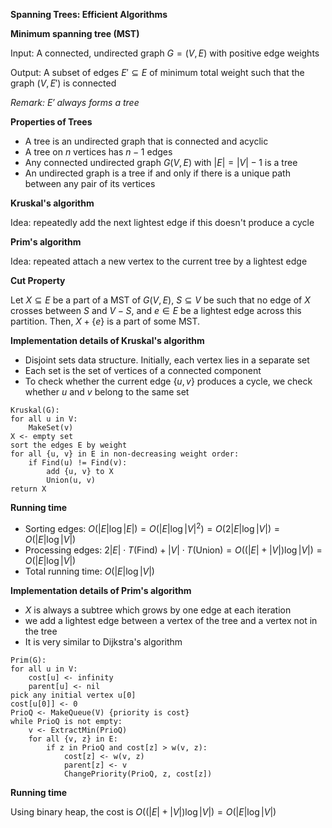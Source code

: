 **Spanning Trees: Efficient Algorithms**

**Minimum spanning tree (MST)**

Input: A connected, undirected graph $G=(V,E)$ with positive edge weights

Output: A subset of edges $E' \subseteq E$ of minimum total weight such that the graph $(V, E')$ is connected

*Remark: $E'$ always forms a tree*

**Properties of Trees**

- A tree is an undirected graph that is connected and acyclic
- A tree on $n$ vertices has $n-1$ edges
- Any connected undirected graph $G(V,E)$ with $|E|=|V|-1$ is a tree
- An undirected graph is a tree if and only if there is a unique path between any pair of its vertices

**Kruskal's algorithm**

Idea: repeatedly add the next lightest edge if this doesn't produce a cycle

**Prim's algorithm**

Idea: repeated attach a new vertex to the current tree by a lightest edge

**Cut Property**

Let $X \subseteq E$ be a part of a MST of $G(V, E)$, $S \subseteq V$ be such that no edge of $X$ crosses between $S$ and $V-S$, and $e \in E$ be a lightest edge across this partition. Then, $X+\{e\}$ is a part of some MST.

**Implementation details of Kruskal's algorithm** 

- Disjoint sets data structure. Initially, each vertex lies in a separate set
- Each set is the set of vertices of a connected component
- To check whether the current edge $\{u, v\}$ produces a cycle, we check whether $u$ and $v$ belong to the same set

```
Kruskal(G):
for all u in V:
	MakeSet(v)
X <- empty set
sort the edges E by weight
for all {u, v} in E in non-decreasing weight order:
	if Find(u) != Find(v):
		add {u, v} to X
		Union(u, v)
return X
```

**Running time**

- Sorting edges: $O(|E|\log |E|)=O(|E| \log |V|^2)=O(2|E|\log |V|)=O(|E|\log |V|)$
- Processing edges: $2|E|\cdot T(\text{Find})+|V|\cdot T(\text{Union})=O((|E|+|V|)\log |V|)=O(|E|\log |V|)$ 
- Total running time: $O(|E|\log |V|)$

**Implementation details of Prim's algorithm**

- $X$ is always a subtree which grows by one edge at each iteration
- we add a lightest edge between a vertex of the tree and a vertex not in the tree
- It is very similar to Dijkstra's algorithm

```
Prim(G):
for all u in V:
	cost[u] <- infinity
	parent[u] <- nil
pick any initial vertex u[0]
cost[u[0]] <- 0
PrioQ <- MakeQueue(V) {priority is cost}
while PrioQ is not empty:
	v <- ExtractMin(PrioQ)
	for all {v, z} in E:
		if z in PrioQ and cost[z] > w(v, z):
			cost[z] <- w(v, z)
			parent[z] <- v
			ChangePriority(PrioQ, z, cost[z])
```

**Running time**

Using binary heap, the cost is $O((|E|+|V|)\log |V|)=O(|E|\log |V|)$



